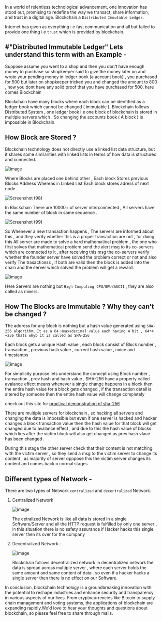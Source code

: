 In a world of relentless technological advancement, one innovation has stood out, promising to redefine the way we transact, share information, and trust in a digital age.
Blockchain a `Distributed Immutable Ledger`.

Internet has given as everything i.e fast communication and all but failed to provide one thing i.e `trust` which is provided by blockchain.

## #"Distributed Immutable Ledger" Lets understand this term with an Example -
Suppose assume you went to a shop and then you don't have enough money to purchase so shopkeeper said to give the money later on and wrote your pending money in ledger book (a account book) ,
you purchased for 500 but later on shopkeeper tricked you and changed the amount to 800 , now you dont have any solid proof that you have purchased for 500. here comes Blockchain

Blockchain have many blocks where each block can be identified as a ledger book which cannot be changed ( immutable ). Blockchain follows Distributed System , one ledger book i.e one block of blockchain is stored in multiple servers which . So changing the accounts book ( A block ) is impossible in Blockchain.

## How Block are Stored ?
Blockchain technology does not directly use a linked list data structure, but it shares some similarities with linked lists in terms of how data is structured and connected.

![image](https://github.com/jamAL108/connect/assets/115083239/b6fa7210-66cf-4bfb-91bc-927206a7e79a)

Where Blocks are placed one behind other , Each block Stores previous Blocks Address Whereas in Linked List Each block stores adress of next node .

![Screenshot (98)](https://github.com/jamAL108/connect/assets/115083239/fdadb17d-e1dd-4d86-92f2-e964e0ee40bc)

In Blockchain There are 10000+ of server interconnected , All servers have the same number of block in same sequence .

![Screenshot (99)](https://github.com/jamAL108/connect/assets/115083239/cf7fb250-150c-4e05-a716-64468ce4ea12)

So Whenever a new transaction happens , The servers are informed about this , and they verify whether this is a proper transaction are not , for doing this All server are made to solve a hard mathematical problem , the one who first solves that mathematical problem send the alert msg to its co-servers which are connected to it , after receiving this msg the co-servers verify whether the founder server have solved the problem correct or not and also verify The trasactionss , if both are valid then the block is added into the chain and the server which solved the problem will get a reward.

![image](https://github.com/jamAL108/connect/assets/115083239/df354988-4202-4ba1-b829-13c98b027fe1)

Here Servers are nothing but `High Computing CPU/GPU/ASCII` , they are also called as miners.

## How The Blocks are  Immutable ? Why they can't be changed ?
The address for any block is nothing but a hash value generated using `SHA-256 algorithm` , `It as a 64 Heaxadecimal value each having 4 bit , 64*4 =256 thats whyb it is called as SHA-256`

Each block gets a unique Hash value , each block consist of Block number , transaction , previous hash value , current hash value , noice and timestamps 

![image](https://github.com/jamAL108/connect/assets/115083239/0e1f416f-1e1e-4ab2-9e35-914491ac5e9b)

For simplicity purpose lets understand the concept using Block number , transaction , prev hash and hash value , SHA-256 have a property called avalance effect means whenever a single change happens in a block then the entire hash value for a block gets changed , if the transaction detail is altered by someone then the entire hash value will change completely

check out this site for [practical demonstration of sha-256](https://passwordsgenerator.net/sha256-hash-generator/)

There are multiple servers for blockchain , so hacking all servers and changing the data is impossible but even if one server is hacked and hacker changes a block transaction value then the hash value for that block will get changed due to avalance effect , and due to this the hash value of blocks which lies after the victim block will also get changed as prev hash vlaue has been changed .

During this stage the other server check that their content is not matching with the victim server , so they send a msg to the victim server to change its content , as majority of server opppose this the victim server changes its content and comes back o normal stages

## Different types of Network -
There are two types of Network `centralized` and `decentralized` Network. 
1. Centralized Network

   ![image](https://github.com/jamAL108/connect/assets/115083239/5c98eba1-4d6f-464a-a4fd-bbc4de3c089e)
   
   The cetralized Network is like all data is stored in a single Software/Server and all the HTTP request is fulfilled by 
only one server , in this situation there is no safety assurance if Hacker hacks this single server then its over for the company

2. Decentralized Network -

   ![image](https://github.com/jamAL108/connect/assets/115083239/a25db8ef-e195-4f3d-ae70-23afbd6f4ed2)

   Blockchain follows decentralized network in decentralized network the data is spread across multiple server , where each server holds the same amount and same content of data .
   so even if a hacker hacks a single server then there is no effect on our Software.
   

In conclusion, blockchain technology is a groundbreaking innovation with the potential to reshape industries and enhance security and transparency in various aspects of our lives. From cryptocurrencies like Bitcoin to supply chain management and voting systems, the applications of blockchain are expanding rapidly.We'd love to hear your thoughts and questions about blockchain, so please feel free to share through mails.

